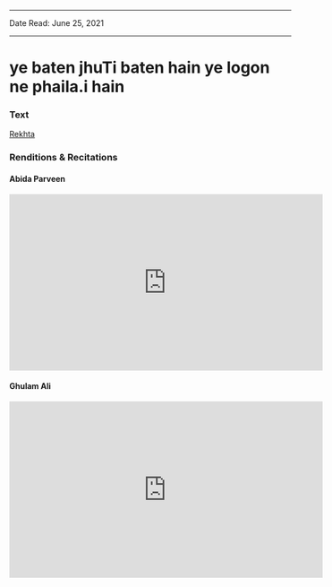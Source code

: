 
---

Date Read: June 25, 2021

---


# ye baten jhuTi baten hain ye logon ne phaila.i hain


### Text

[Rekhta](https://www.rekhta.org/nazms/ye-baaten-jhuutii-baaten-hain-ibn-e-insha-nazms?lang=ur)

### Renditions & Recitations

#### Abida Parveen

<iframe width="560" height="315" src="https://www.youtube.com/embed/qKcJyyCXiyI" title="YouTube video player" frameborder="0" allow="accelerometer; autoplay; clipboard-write; encrypted-media; gyroscope; picture-in-picture" allowfullscreen></iframe>

#### Ghulam Ali

<iframe width="560" height="315" src="https://www.youtube.com/embed/lVI2Lt_q5tE&t=1s" title="YouTube video player" frameborder="0" allow="accelerometer; autoplay; clipboard-write; encrypted-media; gyroscope; picture-in-picture" allowfullscreen></iframe>

